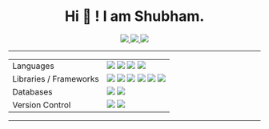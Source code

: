 <h1 
  align = "center" 
  font-family = "monospace"
  > 
  Hi 👋 ! I am Shubham. 
</h1>


<!-- Social Accounts-->
<p align = "center">

  <a href="mailto:shubhamv0918@gmail.com">
    <img src="https://img.shields.io/badge/Gmail-D14836?style=for-the-badge&logo=gmail&logoColor=white" />
  </a>

  <a href="https://twitter.com/turb_log">
    <img src="https://img.shields.io/badge/Twitter-1DA1F2?style=for-the-badge&logo=twitter&logoColor=white" />
  </a>

  <a href="https://linkedin.com/shubham3279">
    <img src="https://img.shields.io/badge/LinkedIn-0077B5?style=for-the-badge&logo=linkedin&logoColor=white" />
  </a>

  

</p>

------------------------------------------------------------------------------------------------------------



<div align="center">
                    <table >
                       <tr>
                         <td>Languages</td>
                         <td> 
                           <img src="https://img.shields.io/badge/html5-%23E34F26.svg?style=for-the-badge&logo=html5&logoColor=white">
                           <img src="https://img.shields.io/badge/latex-%23008080.svg?style=for-the-badge&logo=latex&logoColor=white">
                           <img src="https://img.shields.io/badge/c-%2300599C.svg?style=for-the-badge&logo=c&logoColor=white">
                           <img src="https://img.shields.io/badge/python-3670A0?style=for-the-badge&logo=python&logoColor=ffdd54">
                         </td>
                       </tr>
                       <tr>
                         <td>Libraries / Frameworks </td>
                         <td> 
                           <img src="https://img.shields.io/badge/bootstrap-%238511FA.svg?style=for-the-badge&logo=bootstrap&logoColor=white">
                           <img src="https://img.shields.io/badge/numpy-%23013243.svg?style=for-the-badge&logo=numpy&logoColor=white">
                           <img src="https://img.shields.io/badge/pandas-%23150458.svg?style=for-the-badge&logo=pandas&logoColor=white">
                           <img src="https://img.shields.io/badge/Matplotlib-%23ffffff.svg?style=for-the-badge&logo=Matplotlib&logoColor=black">
                           <img src="https://img.shields.io/badge/scikit--learn-%23F7931E.svg?style=for-the-badge&logo=scikit-learn&logoColor=white">
                           <img src="https://img.shields.io/badge/Keras-%23D00000.svg?style=for-the-badge&logo=Keras&logoColor=white">
                         </td>
                       </tr>
                       <tr>
                         <td>Databases</td>
                         <td> 
                           <img src="https://img.shields.io/badge/mysql-4479A1.svg?style=for-the-badge&logo=mysql&logoColor=white">
                           <img src="https://img.shields.io/badge/sqlite-%2307405e.svg?style=for-the-badge&logo=sqlite&logoColor=white">
                         </td>
                       </tr>
                       <tr>
                         <td>Version Control</td>
                         <td> 
                           <img src="https://img.shields.io/badge/git-%23F05033.svg?style=for-the-badge&logo=git&logoColor=white">
                           <img src="https://img.shields.io/badge/github-%23121011.svg?style=for-the-badge&logo=github&logoColor=white">
                         </td>
                       </tr>
                      </table>
</div>



------------------------------------------------------------------------------------------------------------
